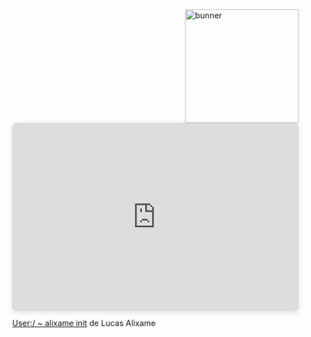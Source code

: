 <img align="right" height="200em" alt="bunner" src="https://cdn.discordapp.com/attachments/696516067480305828/870463573439180810/Webp.net-gifmaker.gif">
<div style="position: relative; width: 100%; height: 0; padding-top: 56.2500%;
 padding-bottom: 48px; box-shadow: 0 2px 8px 0 rgba(63,69,81,0.16); margin-top: 1.6em; margin-bottom: 0.9em; overflow: hidden;
 border-radius: 8px; will-change: transform;">
  <iframe loading="lazy" style="position: absolute; width: 100%; height: 100%; top: 0; left: 0; border: none; padding: 0;margin: 0;"
    src="https:&#x2F;&#x2F;www.canva.com&#x2F;design&#x2F;DAEnQu2sO8M&#x2F;view?embed">
  </iframe>
</div>
<a href="https:&#x2F;&#x2F;www.canva.com&#x2F;design&#x2F;DAEnQu2sO8M&#x2F;view?utm_content=DAEnQu2sO8M&amp;utm_campaign=designshare&amp;utm_medium=embeds&amp;utm_source=link" target="_blank" rel="noopener">User:&#x2F; ~ alixame init</a> de Lucas Alixame


